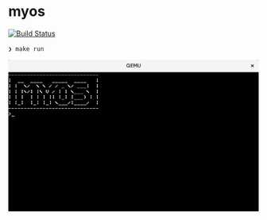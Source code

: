 # myos
[![Build Status](https://travis-ci.com/bassaer/myos.svg?branch=master)](https://travis-ci.com/bassaer/myos)

```
❯ make run
```

![screenshot](https://github.com/bassaer/myos/blob/master/screenshot.png)
